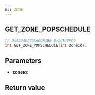 ```yaml
---
ns: ZONE
---
```

## GET_ZONE_POPSCHEDULE

```c
// 0x4334BC40AA0CB4BB 0x20AB2FC9
int GET_ZONE_POPSCHEDULE(int zoneId);
```


## Parameters
* **zoneId**: 

## Return value
